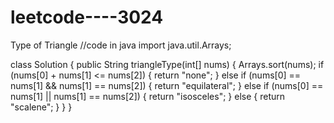 # leetcode----3024
Type of Triangle
//code in java
import java.util.Arrays;

class Solution {
    public String triangleType(int[] nums) {
        Arrays.sort(nums);
        if (nums[0] + nums[1] <= nums[2]) {
            return "none";
        } else if (nums[0] == nums[1] && nums[1] == nums[2]) {
            return "equilateral";
        } else if (nums[0] == nums[1] || nums[1] == nums[2]) {
            return "isosceles";
        } else {
            return "scalene";
        }
    }
}
